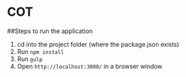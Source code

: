 # COT

##Steps to run the application

1. cd into the project folder (where the package.json exists)
2. Run `npm install`
3. Run `gulp`
4. Open `http://localhost:3000/` in a browser window

